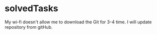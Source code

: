# solvedTasks
My wi-fi doesn't allow me to download the Git for 3-4 time. I will update repository from gitHub.
